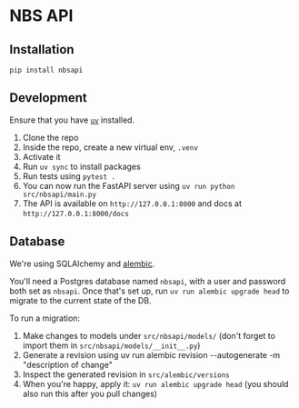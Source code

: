# NBS API

## Installation
`pip install nbsapi`

## Development
Ensure that you have [`uv`](https://docs.astral.sh/uv/) installed.

1. Clone the repo
2. Inside the repo, create a new virtual env, `.venv`
3. Activate it
4. Run `uv sync` to install packages
5. Run tests using `pytest .`
6. You can now run the FastAPI server using `uv run python src/nbsapi/main.py`
7. The API is available on `http://127.0.0.1:8000` and docs at `http://127.0.0.1:8000/docs`

## Database
We're using SQLAlchemy and [alembic](https://alembic.sqlalchemy.org/en/latest/).

You'll need a Postgres database named `nbsapi`, with a user and password both set as `nbsapi`. Once that's set up, run `uv run alembic upgrade head` to migrate to the current state of the DB.

To run a migration:

1. Make changes to models under `src/nbsapi/models/` (don't forget to import them in `src/nbsapi/models/__init__.py`)
2. Generate a revision using uv run alembic revision --autogenerate -m "description of change"
3. Inspect the generated revision in `src/alembic/versions`
4. When you're happy, apply it: `uv run alembic upgrade head` (you should also run this after you pull changes)
